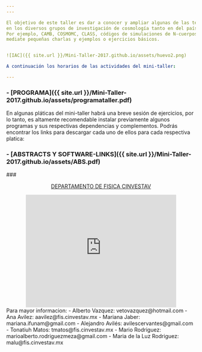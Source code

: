 ```yaml
---
---

El objetivo de este taller es dar a conocer y ampliar algunas de las técnicas computacionales y estadísticas más comunmente utilizadas
en los diversos grupos de investigación de cosmología tanto en del país como a nivel global.
Por ejemplo, CAMB, COSMOMC, CLASS, códigos de simulaciones de N-cuerpos, así como implementación de algoritmos y el uso de clusters,
mediate pequeñas charlas y ejemplos o ejercicios básicos.


![IAC]({{ site.url }}/Mini-Taller-2017.github.io/assets/huevo2.png)

A continuación los horarios de las actividades del mini-taller:

---
```


### - [PROGRAMA]({{ site.url }}/Mini-Taller-2017.github.io/assets/programataller.pdf)<br>

En algunas pláticas del mini-taller habrá una breve sesión de ejercicios, por lo tanto, es altamente recomendable instalar 
previamente algunos programas y sus respectivas dependencias y complementos. Podrás encontrar los links 
para descargar cada uno de ellos para cada respectiva platica:    
### - [ABSTRACTS Y SOFTWARE-LINKS]({{ site.url }}/Mini-Taller-2017.github.io/assets/ABS.pdf)<br>

###<center> <a href="http://www.fis.cinvestav.mx/es/content/view/28/59/">DEPARTAMENTO DE FISICA CINVESTAV</a><br>
<iframe src="https://www.google.com/maps/embed?pb=!1m18!1m12!1m3!1d3760.719140943481!2d-99.13107568509201!3d19.51071568684002!2m3!1f0!2f0!3f0!3m2!1i1024!2i768!4f13.1!3m3!1m2!1s0x85d1f9c3f8c2a46d%3A0xff57ce285b4ec07a!2sCINVESTAV+Departamento+de+F%C3%ADsica!5e0!3m2!1ses-419!2smx!4v1491026280354" width="400" height="300" frameborder="0" style="border:0" allowfullscreen></iframe>
</center>
Para mayor informacion: 
- Alberto Vazquez: vetovazquez@hotmail.com
- Ana Avilez: aavilez@fis.cinvestav.mx
- Mariana Jaber: mariana.ifunam@gmail.com
- Alejandro Avilés: avilescervantes@gmail.com
- Tonatiuh Matos: tmatos@fis.cinvestav.mx
- Mario Rodriguez: marioalberto.rodriguezmeza@gmail.com
- Maria de la Luz Rodriguez: malu@fis.cinvestav.mx




